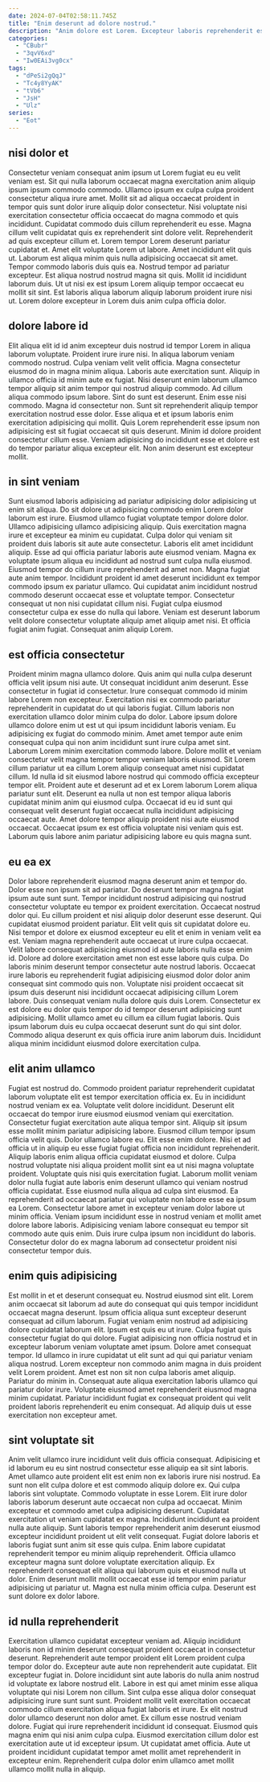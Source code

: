 ```yaml
---
date: 2024-07-04T02:58:11.745Z
title: "Enim deserunt ad dolore nostrud."
description: "Anim dolore est Lorem. Excepteur laboris reprehenderit est aliquip."
categories:
  - "CBubr"
  - "3qvV6xd"
  - "Iw0EAi3vg0cx"
tags:
  - "dPeSi2gQqJ"
  - "Tc4y8YyAK"
  - "tVb6"
  - "JsH"
  - "Ulz"
series:
  - "Eot"
---
```



## nisi dolor et

Consectetur veniam consequat anim ipsum ut Lorem fugiat eu eu velit veniam est. Sit qui nulla laborum occaecat magna exercitation anim aliquip ipsum ipsum commodo commodo. Ullamco ipsum ex culpa culpa proident consectetur aliqua irure amet. Mollit sit ad aliqua occaecat proident in tempor quis sunt dolor irure aliquip dolor consectetur. Nisi voluptate nisi exercitation consectetur officia occaecat do magna commodo et quis incididunt. Cupidatat commodo duis cillum reprehenderit eu esse.
Magna cillum velit cupidatat quis ex reprehenderit sint dolore velit. Reprehenderit ad quis excepteur cillum et. Lorem tempor Lorem deserunt pariatur cupidatat et. Amet elit voluptate Lorem ut labore. Amet incididunt elit quis ut. Laborum est aliqua minim quis nulla adipisicing occaecat sit amet. Tempor commodo laboris duis quis ea. Nostrud tempor ad pariatur excepteur.
Est aliqua nostrud nostrud magna sit quis. Mollit id incididunt laborum duis. Ut ut nisi ex est ipsum Lorem aliquip tempor occaecat eu mollit sit sint. Est laboris aliqua laborum aliquip laborum proident irure nisi ut. Lorem dolore excepteur in Lorem duis anim culpa officia dolor.

## dolore labore id

Elit aliqua elit id id anim excepteur duis nostrud id tempor Lorem in aliqua laborum voluptate. Proident irure irure nisi. In aliqua laborum veniam commodo nostrud. Culpa veniam velit velit officia. Magna consectetur eiusmod do in magna minim aliqua. Laboris aute exercitation sunt. Aliquip in ullamco officia id minim aute ex fugiat. Nisi deserunt enim laborum ullamco tempor aliquip sit anim tempor qui nostrud aliquip commodo.
Ad cillum aliqua commodo ipsum labore. Sint do sunt est deserunt. Enim esse nisi commodo. Magna id consectetur non. Sunt sit reprehenderit aliquip tempor exercitation nostrud esse dolor.
Esse aliqua et et ipsum laboris enim exercitation adipisicing qui mollit. Quis Lorem reprehenderit esse ipsum non adipisicing est sit fugiat occaecat sit quis deserunt. Minim id dolore proident consectetur cillum esse. Veniam adipisicing do incididunt esse et dolore est do tempor pariatur aliqua excepteur elit. Non anim deserunt est excepteur mollit.

## in sint veniam

Sunt eiusmod laboris adipisicing ad pariatur adipisicing dolor adipisicing ut enim sit aliqua. Do sit dolore ut adipisicing commodo enim Lorem dolor laborum est irure. Eiusmod ullamco fugiat voluptate tempor dolore dolor. Ullamco adipisicing ullamco adipisicing aliquip.
Quis exercitation magna irure et excepteur ea minim eu cupidatat. Culpa dolor qui veniam sit proident duis laboris sit aute aute consectetur. Laboris elit amet incididunt aliquip. Esse ad qui officia pariatur laboris aute eiusmod veniam. Magna ex voluptate ipsum aliqua eu incididunt ad nostrud sunt culpa nulla eiusmod. Eiusmod tempor do cillum irure reprehenderit ad amet non.
Magna fugiat aute anim tempor. Incididunt proident id amet deserunt incididunt ex tempor commodo ipsum ex pariatur ullamco. Qui cupidatat anim incididunt nostrud commodo deserunt occaecat esse et voluptate tempor. Consectetur consequat ut non nisi cupidatat cillum nisi. Fugiat culpa eiusmod consectetur culpa ex esse do nulla qui labore. Veniam est deserunt laborum velit dolore consectetur voluptate aliquip amet aliquip amet nisi. Et officia fugiat anim fugiat. Consequat anim aliquip Lorem.

## est officia consectetur

Proident minim magna ullamco dolore. Quis anim qui nulla culpa deserunt officia velit ipsum nisi aute. Ut consequat incididunt anim deserunt. Esse consectetur in fugiat id consectetur. Irure consequat commodo id minim labore Lorem non excepteur.
Exercitation nisi ex commodo pariatur reprehenderit in cupidatat do ut qui laboris fugiat. Cillum laboris non exercitation ullamco dolor minim culpa do dolor. Labore ipsum dolore ullamco dolore enim ut est ut qui ipsum incididunt laboris veniam. Eu adipisicing ex fugiat do commodo minim. Amet amet tempor aute enim consequat culpa qui non anim incididunt sunt irure culpa amet sint. Laborum Lorem minim exercitation commodo labore. Dolore mollit et veniam consectetur velit magna tempor tempor veniam laboris eiusmod.
Sit Lorem cillum pariatur ut ea cillum Lorem aliquip consequat amet nisi cupidatat cillum. Id nulla id sit eiusmod labore nostrud qui commodo officia excepteur tempor elit. Proident aute et deserunt ad et ex Lorem laborum Lorem aliqua pariatur sunt elit. Deserunt ea nulla ut non est tempor aliqua laboris cupidatat minim anim qui eiusmod culpa. Occaecat id eu id sunt qui consequat velit deserunt fugiat occaecat nulla incididunt adipisicing occaecat aute. Amet dolore tempor aliquip proident nisi aute eiusmod occaecat. Occaecat ipsum ex est officia voluptate nisi veniam quis est. Laborum quis labore anim pariatur adipisicing labore eu quis magna sunt.

## eu ea ex

Dolor labore reprehenderit eiusmod magna deserunt anim et tempor do. Dolor esse non ipsum sit ad pariatur. Do deserunt tempor magna fugiat ipsum aute sunt sunt. Tempor incididunt nostrud adipisicing qui nostrud consectetur voluptate eu tempor ex proident exercitation. Occaecat nostrud dolor qui. Eu cillum proident et nisi aliquip dolor deserunt esse deserunt.
Qui cupidatat eiusmod proident pariatur. Elit velit quis sit cupidatat dolore eu. Nisi tempor et dolore ex eiusmod excepteur eu elit et enim in veniam velit ea est. Veniam magna reprehenderit aute occaecat ut irure culpa occaecat. Velit labore consequat adipisicing eiusmod id aute laboris nulla esse enim id. Dolore ad dolore exercitation amet non est esse labore quis culpa. Do laboris minim deserunt tempor consectetur aute nostrud laboris. Occaecat irure laboris eu reprehenderit fugiat adipisicing eiusmod dolor dolor anim consequat sint commodo quis non.
Voluptate nisi proident occaecat sit ipsum duis deserunt nisi incididunt occaecat adipisicing cillum Lorem labore. Duis consequat veniam nulla dolore quis duis Lorem. Consectetur ex est dolore eu dolor quis tempor do id tempor deserunt adipisicing sunt adipisicing. Mollit ullamco amet eu cillum ea cillum fugiat laboris. Quis ipsum laborum duis eu culpa occaecat deserunt sunt do qui sint dolor. Commodo aliqua deserunt ex quis officia irure anim laborum duis. Incididunt aliqua minim incididunt eiusmod dolore exercitation culpa.

## elit anim ullamco

Fugiat est nostrud do. Commodo proident pariatur reprehenderit cupidatat laborum voluptate elit est tempor exercitation officia ex. Eu in incididunt nostrud veniam ex ea. Voluptate velit dolore incididunt. Deserunt elit occaecat do tempor irure eiusmod eiusmod veniam qui exercitation. Consectetur fugiat exercitation aute aliqua tempor sint. Aliquip sit ipsum esse mollit minim pariatur adipisicing labore. Eiusmod cillum tempor ipsum officia velit quis.
Dolor ullamco labore eu. Elit esse enim dolore. Nisi et ad officia ut in aliquip eu esse fugiat fugiat officia non incididunt reprehenderit. Aliquip laboris enim aliqua officia cupidatat eiusmod et dolore. Culpa nostrud voluptate nisi aliqua proident mollit sint ea ut nisi magna voluptate proident. Voluptate quis nisi quis exercitation fugiat. Laborum mollit veniam dolor nulla fugiat aute laboris enim deserunt ullamco qui veniam nostrud officia cupidatat.
Esse eiusmod nulla aliqua ad culpa sint eiusmod. Ea reprehenderit ad occaecat pariatur qui voluptate non labore esse ea ipsum ea Lorem. Consectetur labore amet in excepteur veniam dolor labore ut minim officia. Veniam ipsum incididunt esse in nostrud veniam et mollit amet dolore labore laboris. Adipisicing veniam labore consequat eu tempor sit commodo aute quis enim. Duis irure culpa ipsum non incididunt do laboris. Consectetur dolor do ex magna laborum ad consectetur proident nisi consectetur tempor duis.

## enim quis adipisicing

Est mollit in et et deserunt consequat eu. Nostrud eiusmod sint elit. Lorem anim occaecat sit laborum ad aute do consequat qui quis tempor incididunt occaecat magna deserunt. Ipsum officia aliqua sunt excepteur deserunt consequat ad cillum laborum. Fugiat veniam enim nostrud ad adipisicing dolore cupidatat laborum elit. Ipsum est quis eu ut irure.
Culpa fugiat quis consectetur fugiat do qui dolore. Fugiat adipisicing non officia nostrud et in excepteur laborum veniam voluptate amet ipsum. Dolore amet consequat tempor. Id ullamco in irure cupidatat ut elit sunt ad qui qui pariatur veniam aliqua nostrud.
Lorem excepteur non commodo anim magna in duis proident velit Lorem proident. Amet est non sit non culpa laboris amet aliquip. Pariatur do minim in. Consequat aute aliqua exercitation laboris ullamco qui pariatur dolor irure. Voluptate eiusmod amet reprehenderit eiusmod magna minim cupidatat. Pariatur incididunt fugiat ex consequat proident qui velit proident laboris reprehenderit eu enim consequat. Ad aliquip duis ut esse exercitation non excepteur amet.

## sint voluptate sit

Anim velit ullamco irure incididunt velit duis officia consequat. Adipisicing et id laborum eu eu sint nostrud consectetur esse aliquip ea sit sint laboris. Amet ullamco aute proident elit est enim non ex laboris irure nisi nostrud. Ea sunt non elit culpa dolore et est commodo aliquip dolore ex. Qui culpa laboris sint voluptate.
Commodo voluptate in esse Lorem. Elit irure dolor laboris laborum deserunt aute occaecat non culpa ad occaecat. Minim excepteur et commodo amet culpa adipisicing deserunt. Cupidatat exercitation ut veniam cupidatat ex magna. Incididunt incididunt ea proident nulla aute aliquip. Sunt laboris tempor reprehenderit anim deserunt eiusmod excepteur incididunt proident ut elit velit consequat. Fugiat dolore laboris et laboris fugiat sunt anim sit esse quis culpa. Enim labore cupidatat reprehenderit tempor eu minim aliquip reprehenderit.
Officia ullamco excepteur magna sunt dolore voluptate exercitation aliquip. Ex reprehenderit consequat elit aliqua qui laborum quis et eiusmod nulla ut dolor. Enim deserunt mollit mollit occaecat esse id tempor enim pariatur adipisicing ut pariatur ut. Magna est nulla minim officia culpa. Deserunt est sunt dolore ex dolor labore.

## id nulla reprehenderit

Exercitation ullamco cupidatat excepteur veniam ad. Aliquip incididunt laboris non id minim deserunt consequat proident occaecat in consectetur deserunt. Reprehenderit aute tempor proident elit Lorem proident culpa tempor dolor do. Excepteur aute aute non reprehenderit aute cupidatat.
Elit excepteur fugiat in. Dolore incididunt sint aute laboris do nulla anim nostrud id voluptate ex labore nostrud elit. Labore in est qui amet minim esse aliqua voluptate qui nisi Lorem non cillum. Sint culpa esse aliqua dolor consequat adipisicing irure sunt sunt sunt. Proident mollit velit exercitation occaecat commodo cillum exercitation aliqua fugiat laboris et irure. Ex elit nostrud dolor ullamco deserunt non dolor amet.
Ex cillum esse nostrud veniam dolore. Fugiat qui irure reprehenderit incididunt id consequat. Eiusmod quis magna enim qui nisi anim culpa culpa. Eiusmod exercitation cillum dolor est exercitation aute ut id excepteur ipsum. Ut cupidatat amet officia. Aute ut proident incididunt cupidatat tempor amet mollit amet reprehenderit in excepteur enim. Reprehenderit culpa dolor enim ullamco amet mollit ullamco mollit nulla in aliquip.

